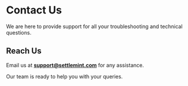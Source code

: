 # Contact Us

We are here to provide support for all your troubleshooting and technical questions.

## Reach Us

Email us at **[support@settlemint.com](mailto:support@settlemint.com)** for any assistance. 

Our team is ready to help you with your queries.